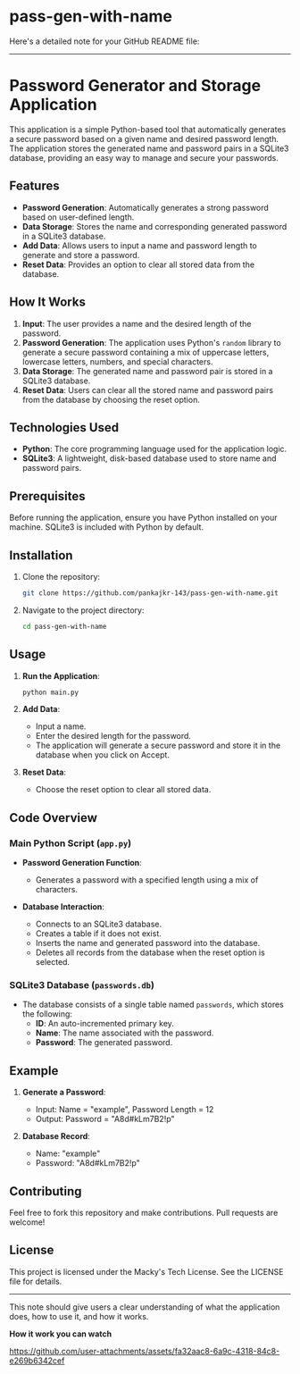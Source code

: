 ﻿# pass-gen-with-name
Here's a detailed note for your GitHub README file:

---

# Password Generator and Storage Application

This application is a simple Python-based tool that automatically generates a secure password based on a given name and desired password length. The application stores the generated name and password pairs in a SQLite3 database, providing an easy way to manage and secure your passwords.

## Features

- **Password Generation**: Automatically generates a strong password based on user-defined length.
- **Data Storage**: Stores the name and corresponding generated password in a SQLite3 database.
- **Add Data**: Allows users to input a name and password length to generate and store a password.
- **Reset Data**: Provides an option to clear all stored data from the database.

## How It Works

1. **Input**: The user provides a name and the desired length of the password.
2. **Password Generation**: The application uses Python's `random` library to generate a secure password containing a mix of uppercase letters, lowercase letters, numbers, and special characters.
3. **Data Storage**: The generated name and password pair is stored in a SQLite3 database.
4. **Reset Data**: Users can clear all the stored name and password pairs from the database by choosing the reset option.

## Technologies Used

- **Python**: The core programming language used for the application logic.
- **SQLite3**: A lightweight, disk-based database used to store name and password pairs.

## Prerequisites

Before running the application, ensure you have Python installed on your machine. SQLite3 is included with Python by default.

## Installation

1. Clone the repository:
   ```bash
   git clone https://github.com/pankajkr-143/pass-gen-with-name.git
   ```
2. Navigate to the project directory:
   ```bash
   cd pass-gen-with-name
   ```

## Usage

1. **Run the Application**:
   ```bash
   python main.py
   ```
   
2. **Add Data**:
   - Input a name.
   - Enter the desired length for the password.
   - The application will generate a secure password and store it in the database when you click on Accept.

3. **Reset Data**:
   - Choose the reset option to clear all stored data.

## Code Overview

### Main Python Script (`app.py`)

- **Password Generation Function**: 
  - Generates a password with a specified length using a mix of characters.
  
- **Database Interaction**:
  - Connects to an SQLite3 database.
  - Creates a table if it does not exist.
  - Inserts the name and generated password into the database.
  - Deletes all records from the database when the reset option is selected.

### SQLite3 Database (`passwords.db`)

- The database consists of a single table named `passwords`, which stores the following:
  - **ID**: An auto-incremented primary key.
  - **Name**: The name associated with the password.
  - **Password**: The generated password.

## Example

1. **Generate a Password**:
   - Input: Name = "example", Password Length = 12
   - Output: Password = "A8d#kLm7B2!p"

2. **Database Record**:
   - Name: "example"
   - Password: "A8d#kLm7B2!p"

## Contributing

Feel free to fork this repository and make contributions. Pull requests are welcome!

## License

This project is licensed under the Macky's Tech License. See the LICENSE file for details.

---

This note should give users a clear understanding of what the application does, how to use it, and how it works.

**How it work you can watch**

https://github.com/user-attachments/assets/fa32aac8-6a9c-4318-84c8-e269b6342cef



